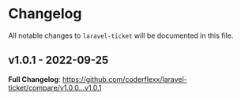 # Changelog

All notable changes to `laravel-ticket` will be documented in this file.

## v1.0.1 - 2022-09-25

**Full Changelog**: https://github.com/coderflexx/laravel-ticket/compare/v1.0.0...v1.0.1
